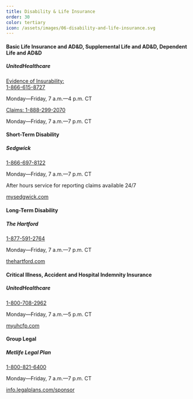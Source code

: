 ```yaml
---
title: Disability & Life Insurance
order: 30
color: tertiary
icon: /assets/images/06-disability-and-life-insurance.svg
---
```


#### Basic Life Insurance and AD&D, Supplemental Life and AD&D, Dependent Life and AD&D

##### UnitedHealthcare

[Evidence of Insurability:<br>1-866-615-8727](tel://+1-866-615-8727 "Evidence of Insurability: 1-866-615-8727")

Monday—Friday, 7 a.m.—4 p.m. CT

[Claims: 1-888-299-2070](tel://+1-888-299-2070 "Claims: 1-888-299-2070")

Monday—Friday, 7 a.m.—7 p.m. CT

#### Short-Term Disability

##### Sedgwick

[1-866-697-8122](tel://+1-866-697-8122 "1-866-697-8122")

Monday—Friday, 7 a.m.—7 p.m. CT

After hours service for reporting claims available 24/7

[mysedgwick.com](https://login.mysedgwick.com/ "mysedgwick.com in a new tab")

#### Long-Term Disability

##### The Hartford

[1-877-591-2764](tel://+1-877-591-2764 "1-877-591-2764")

Monday—Friday, 7 a.m.—7 p.m. CT

[thehartford.com](https://www.thehartford.com/ "thehartford.com in a new tab")

#### Critical Illness, Accident and Hospital Indemnity Insurance

##### UnitedHealthcare

[1-800-708-2962](tel://+1-800-708-2962 "1-800-708-2962")

Monday—Friday, 7 a.m.—5 p.m. CT

[myuhcfp.com](https://myuhcfp.com/tpa-ap-web/?navDeepDive=FP_publicMemberHomeDefaultContentMenu "myuhcfp.com in a new tab")

#### Group Legal

##### Metlife Legal Plan

[1-800-821-6400](tel://+1-800-821-6400 "1-800-821-6400")

Monday—Friday, 7 a.m.—7 p.m. CT

[info.legalplans.com/sponsor](https://www.legalplans.com/why-enroll "info.legalplans.com/sponsor in a new tab")
